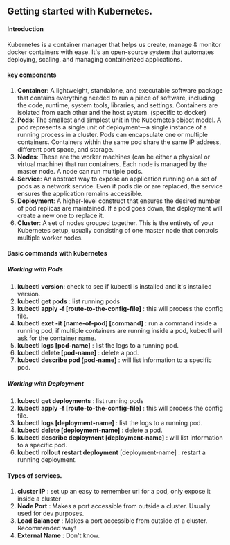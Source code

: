 
## Getting started with Kubernetes.
#### Introduction
Kubernetes is a container manager that helps us create, manage & monitor docker containers with ease. It's an open-source system that automates deploying, scaling, and managing containerized applications.

#### key components

1. **Container**: A lightweight, standalone, and executable software package that contains everything needed to run a piece of software, including the code, runtime, system tools, libraries, and settings. Containers are isolated from each other and the host system. (specific to docker)
2. **Pods**: The smallest and simplest unit in the Kubernetes object model. A pod represents a single unit of deployment—a single instance of a running process in a cluster. Pods can encapsulate one or multiple containers. Containers within the same pod share the same IP address, different port space, and storage.
3. **Nodes**: These are the worker machines (can be either a physical or virtual machine) that run containers. Each node is managed by the master node. A node can run multiple pods.
4. **Service**: An abstract way to expose an application running on a set of pods as a network service. Even if pods die or are replaced, the service ensures the application remains accessible.
5. **Deployment**: A higher-level construct that ensures the desired number of pod replicas are maintained. If a pod goes down, the deployment will create a new one to replace it.
6. **Cluster**: A set of nodes grouped together. This is the entirety of your Kubernetes setup, usually consisting of one master node that controls multiple worker nodes.

#### Basic commands with kubernetes

##### Working with Pods
1. **kubectl version**: check to see if kubectl is installed and it's installed version.
2. **kubectl get pods** : list running pods
3. **kubectl apply -f [route-to-the-config-file]** : this will process the config file.
4. **kubectl exet -it [name-of-pod]  [command]** : run a command inside a running pod, if multiple containers are running inside a pod, kubectl will ask for the container name.
5. **kubectl logs [pod-name]** : list the logs to a running pod.
6. **kubectl delete [pod-name]** : delete a pod.
7. **kubectl describe pod [pod-name]** : will list information to a specific pod.

##### Working with Deployment
1. **kubectl get deployments** : list running pods
2. **kubectl apply -f [route-to-the-config-file]** : this will process the config file.
3. **kubectl logs [deployment-name]** : list the logs to a running pod.
4. **kubectl delete [deployment-name]** : delete a pod.
5. **kubectl describe deployment [deployment-name]** : will list information to a specific pod.
6. __kubectl rollout restart deployment__ [deployment-name] : restart a running deployment.

#### Types of services.

1. __cluster IP__ : set up an easy to remember url for a pod, only expose it inside a cluster
2. __Node Port__ : Makes a port accessible from outside a cluster. Usually used for dev purposes.
3. __Load Balancer__ : Makes a port accessible from outside of a cluster. Recommended way!
4. __External Name__ : Don't know.
   
